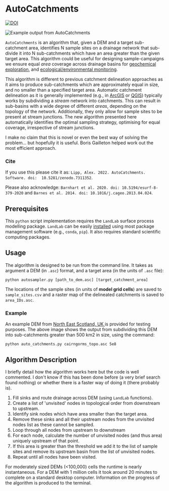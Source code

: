 # AutoCatchments
[![DOI](https://zenodo.org/badge/563468108.svg)](https://zenodo.org/badge/latestdoi/563468108)


![Example output from AutoCatchments](https://user-images.githubusercontent.com/10188895/201136932-9fe7db1e-4d4c-4672-ad07-73aca1e5dd23.png)

`AutoCatchments` is an algorithm that, given a DEM and a target sub-catchment area, identifies N sample sites on a drainage network that sub-divide it into N sub-catchments which have an area greater than the given target area. This algorithm could be useful for designing sample-campaigns we ensure equal _area_ coverage across drainage basins for [geochemical exploration](https://doi.org/10.1016/0375-6742(87)90081-1), and [ecological/environmental monitoring](https://www.biorxiv.org/content/10.1101/2022.01.25.475970v1.abstract). 

This algorithm is different to previous catchment delineation approaches as it aims to produce sub-catchments which are approximately equal in size, and no smaller than a specified target area. Automatic catchment delineation as it is generally implemented (e.g., in [ArcGIS](https://desktop.arcgis.com/en/arcmap/10.3/tools/spatial-analyst-toolbox/how-watershed-works.htm) or [QGIS](https://docs.qgis.org/2.8/en/docs/training_manual/processing/hydro.html)) typically works by subdividing a *stream* network into catchments. This can result in sub-basins with a wide degree of different _areas_, depending on the topology of the network. Additionally, they only allow for sample sites to be present at stream junctions. The new algorithm presented here automatically identifies the optimal sampling strategy, optimising for equal coverage, irrespective of stream junctions.

I make no claim that this is novel or even the best way of solving the problem... but hopefully it is useful. Boris Gailleton helped work out the most efficient approach.

### Cite

If you use this please cite it as:
`Lipp, Alex. 2022. AutoCatchments. Software. doi:  10.5281/zenodo.7311352`. 

Please also acknowledge: `Barnhart et al. 2020. doi: 10.5194/esurf-8-379-2020` and `Barnes et al. 2014. doi: 10.1016/j.cageo.2013.04.024`.

## Prerequisites 

This `python` script implementation requires the `LandLab` surface process modelling package. `LandLab` can be easily [installed]([url](https://landlab.github.io/)) using most package management software (e.g., `conda`, `pip`). It also requires standard scientific computing packages.

## Usage 

The algorithm is designed to be run from the command line. It takes as argument a DEM (in `.asc`) format, and a target area (in the units of `.asc` file):

`python autosampler.py [path_to_dem.asc] [target_catchment_area]`

The locations of the sample sites (in units of **model grid cells**) are saved to `sample_sites.csv` and a raster map of the delineated catchments is saved to `area_IDs.asc`. 

### Example

An example DEM from [North East Scotland, UK ](https://agupubs.onlinelibrary.wiley.com/doi/full/10.1029/2021GC009838) is provided for testing purposes. The above image shows the output from subdividing this DEM into sub-catchments greater than 500 km2 in size, using the command: 

`python auto_catchments.py cairngorms_topo.asc 5e8` 


## Algorithm Description 

I briefly detail how the algorithm works here but the code is well commented. I don't know if this has been done before (a very brief search found nothing) or whether there is a faster way of doing it (there probably is). 

1. Fill sinks and route drainage across DEM (using `LandLab` functions). 
2. Create a list of 'unvisited' nodes in topological order from downstream to upstream.
3. Identify sink nodes which have area smaller than the target area.
4. Remove these sinks and all their upstream nodes from the unvisited nodes list as these cannot be sampled.
5. Loop through all nodes from upstream to downstream 
6. For each node, calculate the number of unvisited nodes (and thus area) uniquely upstream of that point. 
7. If this area is greater than the threshold we add it to the list of sample sites and remove its upstream basin from the list of unvisited nodes.
8. Repeat until all nodes have been visited. 


For moderately sized DEMs (<100,000) cells the runtime is nearly instantaneous. For a DEM with 1 million cells it took around 20 minutes to complete on a standard desktop computer. Information on the progress of the algorithm is produced to the terminal. 
